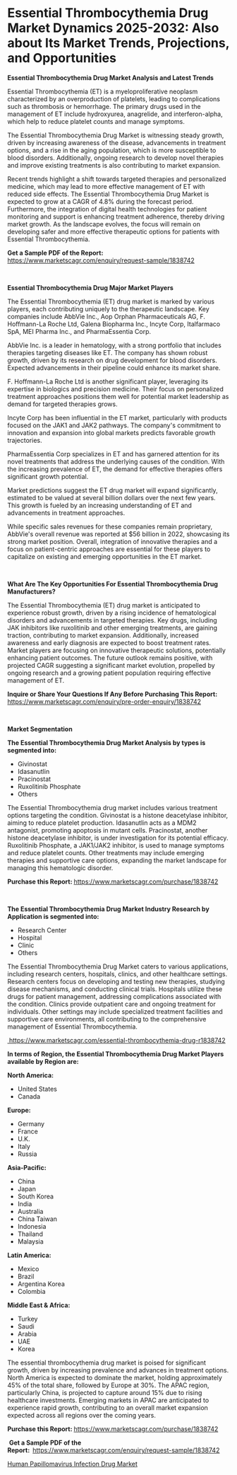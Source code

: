 <p><h1>Essential Thrombocythemia Drug Market Dynamics 2025-2032: Also about Its Market Trends, Projections, and Opportunities</h1></p><p><strong>Essential Thrombocythemia Drug Market Analysis and Latest Trends</strong></p>
<p><p>Essential Thrombocythemia (ET) is a myeloproliferative neoplasm characterized by an overproduction of platelets, leading to complications such as thrombosis or hemorrhage. The primary drugs used in the management of ET include hydroxyurea, anagrelide, and interferon-alpha, which help to reduce platelet counts and manage symptoms. </p><p>The Essential Thrombocythemia Drug Market is witnessing steady growth, driven by increasing awareness of the disease, advancements in treatment options, and a rise in the aging population, which is more susceptible to blood disorders. Additionally, ongoing research to develop novel therapies and improve existing treatments is also contributing to market expansion. </p><p>Recent trends highlight a shift towards targeted therapies and personalized medicine, which may lead to more effective management of ET with reduced side effects. The Essential Thrombocythemia Drug Market is expected to grow at a CAGR of 4.8% during the forecast period. Furthermore, the integration of digital health technologies for patient monitoring and support is enhancing treatment adherence, thereby driving market growth. As the landscape evolves, the focus will remain on developing safer and more effective therapeutic options for patients with Essential Thrombocythemia.</p></p>
<p><strong>Get a Sample PDF of the Report:&nbsp;</strong> <a href="https://www.marketscagr.com/enquiry/request-sample/1838742?utm_campaign=2809&utm_medium=2&utm_source=Github&utm_content=ia&utm_term=09032025&utm_id=essential-thrombocythemia-drug">https://www.marketscagr.com/enquiry/request-sample/1838742</a></p>
<p>&nbsp;</p>
<p><strong>Essential Thrombocythemia Drug Major Market Players</strong></p>
<p><p>The Essential Thrombocythemia (ET) drug market is marked by various players, each contributing uniquely to the therapeutic landscape. Key companies include AbbVie Inc., Aop Orphan Pharmaceuticals AG, F. Hoffmann-La Roche Ltd, Galena Biopharma Inc., Incyte Corp, Italfarmaco SpA, MEI Pharma Inc., and PharmaEssentia Corp.</p><p>AbbVie Inc. is a leader in hematology, with a strong portfolio that includes therapies targeting diseases like ET. The company has shown robust growth, driven by its research on drug development for blood disorders. Expected advancements in their pipeline could enhance its market share.</p><p>F. Hoffmann-La Roche Ltd is another significant player, leveraging its expertise in biologics and precision medicine. Their focus on personalized treatment approaches positions them well for potential market leadership as demand for targeted therapies grows. </p><p>Incyte Corp has been influential in the ET market, particularly with products focused on the JAK1 and JAK2 pathways. The company's commitment to innovation and expansion into global markets predicts favorable growth trajectories.</p><p>PharmaEssentia Corp specializes in ET and has garnered attention for its novel treatments that address the underlying causes of the condition. With the increasing prevalence of ET, the demand for effective therapies offers significant growth potential.</p><p>Market predictions suggest the ET drug market will expand significantly, estimated to be valued at several billion dollars over the next few years. This growth is fueled by an increasing understanding of ET and advancements in treatment approaches. </p><p>While specific sales revenues for these companies remain proprietary, AbbVie's overall revenue was reported at $56 billion in 2022, showcasing its strong market position. Overall, integration of innovative therapies and a focus on patient-centric approaches are essential for these players to capitalize on existing and emerging opportunities in the ET market.</p></p>
<p>&nbsp;</p>
<p><strong>What Are The Key Opportunities For Essential Thrombocythemia Drug Manufacturers?</strong></p>
<p><p>The Essential Thrombocythemia (ET) drug market is anticipated to experience robust growth, driven by a rising incidence of hematological disorders and advancements in targeted therapies. Key drugs, including JAK inhibitors like ruxolitinib and other emerging treatments, are gaining traction, contributing to market expansion. Additionally, increased awareness and early diagnosis are expected to boost treatment rates. Market players are focusing on innovative therapeutic solutions, potentially enhancing patient outcomes. The future outlook remains positive, with projected CAGR suggesting a significant market evolution, propelled by ongoing research and a growing patient population requiring effective management of ET.</p></p>
<p><strong>Inquire or Share Your Questions If Any Before Purchasing This Report:</strong> <a href="https://www.marketscagr.com/enquiry/pre-order-enquiry/1838742?utm_campaign=2809&utm_medium=2&utm_source=Github&utm_content=ia&utm_term=09032025&utm_id=essential-thrombocythemia-drug">https://www.marketscagr.com/enquiry/pre-order-enquiry/1838742</a></p>
<p>&nbsp;</p>
<p><strong>Market Segmentation</strong></p>
<p><strong>The Essential Thrombocythemia Drug Market Analysis by types is segmented into:</strong></p>
<p><ul><li>Givinostat</li><li>Idasanutlin</li><li>Pracinostat</li><li>Ruxolitinib Phosphate</li><li>Others</li></ul></p>
<p><p>The Essential Thrombocythemia drug market includes various treatment options targeting the condition. Givinostat is a histone deacetylase inhibitor, aiming to reduce platelet production. Idasanutlin acts as a MDM2 antagonist, promoting apoptosis in mutant cells. Pracinostat, another histone deacetylase inhibitor, is under investigation for its potential efficacy. Ruxolitinib Phosphate, a JAK1/JAK2 inhibitor, is used to manage symptoms and reduce platelet counts. Other treatments may include emerging therapies and supportive care options, expanding the market landscape for managing this hematologic disorder.</p></p>
<p><strong>Purchase this Report:&nbsp;</strong><a href="https://www.marketscagr.com/purchase/1838742?utm_campaign=2809&utm_medium=2&utm_source=Github&utm_content=ia&utm_term=09032025&utm_id=essential-thrombocythemia-drug">https://www.marketscagr.com/purchase/1838742</a></p>
<p>&nbsp;</p>
<p><strong>The Essential Thrombocythemia Drug Market Industry Research by Application is segmented into:</strong></p>
<p><ul><li>Research Center</li><li>Hospital</li><li>Clinic</li><li>Others</li></ul></p>
<p><p>The Essential Thrombocythemia Drug Market caters to various applications, including research centers, hospitals, clinics, and other healthcare settings. Research centers focus on developing and testing new therapies, studying disease mechanisms, and conducting clinical trials. Hospitals utilize these drugs for patient management, addressing complications associated with the condition. Clinics provide outpatient care and ongoing treatment for individuals. Other settings may include specialized treatment facilities and supportive care environments, all contributing to the comprehensive management of Essential Thrombocythemia.</p></p>
<p><a href="https://www.marketscagr.com/essential-thrombocythemia-drug-r1838742?utm_campaign=2809&utm_medium=2&utm_source=Github&utm_content=ia&utm_term=09032025&utm_id=essential-thrombocythemia-drug">&nbsp;https://www.marketscagr.com/essential-thrombocythemia-drug-r1838742</a></p>
<p><strong>In terms of Region, the Essential Thrombocythemia Drug Market Players available by Region are:</strong></p>
<p>
    <p> <strong> North America: </strong>
        <ul>
            <li>United States</li>
            <li>Canada</li>
        </ul>
        </p> 
    <p> <strong> Europe: </strong>
        <ul>
            <li>Germany</li>
            <li>France</li>
            <li>U.K.</li>
            <li>Italy</li>
            <li>Russia</li>
        </ul>
        </p> 
    <p> <strong> Asia-Pacific: </strong>
        <ul>
            <li>China</li>
            <li>Japan</li>
            <li>South Korea</li>
            <li>India</li>
            <li>Australia</li>
            <li>China Taiwan</li>
            <li>Indonesia</li>
            <li>Thailand</li>
            <li>Malaysia</li>
        </ul>
        </p> 
    <p> <strong> Latin America: </strong>
        <ul>
            <li>Mexico</li>
            <li>Brazil</li>
            <li>Argentina Korea</li>
            <li>Colombia</li>
        </ul>
        </p> 
    <p> <strong> Middle East & Africa: </strong>
        <ul>
            <li>Turkey</li>
            <li>Saudi</li>
            <li>Arabia</li>
            <li>UAE</li>
            <li>Korea</li>
        </ul>
    </p>
    </p>
<p><p>The essential thrombocythemia drug market is poised for significant growth, driven by increasing prevalence and advances in treatment options. North America is expected to dominate the market, holding approximately 45% of the total share, followed by Europe at 30%. The APAC region, particularly China, is projected to capture around 15% due to rising healthcare investments. Emerging markets in APAC are anticipated to experience rapid growth, contributing to an overall market expansion expected across all regions over the coming years.</p></p>
<p><strong>Purchase this Report: </strong><a href="https://www.marketscagr.com/purchase/1838742?utm_campaign=2809&utm_medium=2&utm_source=Github&utm_content=ia&utm_term=09032025&utm_id=essential-thrombocythemia-drug">https://www.marketscagr.com/purchase/1838742</a></p>
<p>&nbsp;<strong>Get a Sample PDF of the Report:&nbsp;&nbsp;</strong><a href="https://www.marketscagr.com/enquiry/request-sample/1838742?utm_campaign=2809&utm_medium=2&utm_source=Github&utm_content=ia&utm_term=09032025&utm_id=essential-thrombocythemia-drug">https://www.marketscagr.com/enquiry/request-sample/1838742</a></p>
<p><strong></strong></p>
<p><p><a href="https://github.com/janraimondo83/Market-Research-Report-List-1/blob/main/human-papillomavirus-infection-drug-market.md?utm_campaign=2809&utm_medium=2&utm_source=Github&utm_content=ia&utm_term=09032025&utm_id=essential-thrombocythemia-drug">Human Papillomavirus Infection Drug Market</a></p></p>